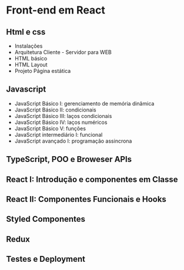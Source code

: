 # Front-end em React
## Html e css
- Instalações
- Arquitetura Cliente - Servidor para WEB
- HTML básico
- HTML Layout
- Projeto Página estática

## Javascript
- JavaScript Básico I: gerenciamento de memória dinâmica
- JavaScript Básico II: condicionais
- JavaScript Básico III: laços condicionais
- JavaScript Básico IV: laços numéricos
- JavaScript Básico V: funções
- JavaScript intermediário I: funcional
- JavaScript avançado I: programação assincrona

## TypeScript, POO e Broweser APIs

## React I: Introdução e componentes em Classe

## React II: Componentes Funcionais e Hooks

## Styled Componentes

## Redux

## Testes e Deployment
